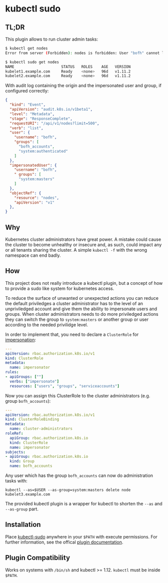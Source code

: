 # kubectl sudo

## TL;DR
This plugin allows to run cluster admin tasks:

```bash
$ kubectl get nodes
Error from server (Forbidden): nodes is forbidden: User "bofh" cannot list nodes at the cluster scope
```

```bash
$ kubectl sudo get nodes
NAME                     STATUS   ROLES    AGE   VERSION
kubelet1.example.com     Ready    <none>   96d   v1.11.2
kubelet2.example.com     Ready    <none>   96d   v1.11.2
```

With audit log containing the origin and the impersonated user and group, if configured correctly:
```json
{
  "kind": "Event",
  "apiVersion": "audit.k8s.io/v1beta1",
  "level": "Metadata",
  "stage": "ResponseComplete",
  "requestURI": "/api/v1/nodes?limit=500",
  "verb": "list",
  "user": {
    "username": "bofh",
    "groups": [
      "bofh_accounts",
      "system:authenticated"
    ]
  },
  "impersonatedUser": {
    "username": "bofh",
    " groups": [
      "system:masters"
    ]
  },
  "objectRef": {
    "resource": "nodes",
    "apiVersion": "v1"
  },
}
```

## Why
Kubernetes cluster administrators have great power. A mistake could
cause the cluster to become unhealthy or insecure and, as such, could impact
any or all tenants sharing the cluster. A simple `kubectl -f` with the wrong namespace
can end badly.

## How
This project does not really introduce a kubectl plugin, but a concept
of how to provide a sudo like system for kubernetes access.

To reduce the surface of unwanted or unexpected actions you can reduce the default priviledges
a cluster administrator has to the level of an unpriviledged account and give them the ability to impersonate users and groups.
When cluster administrators needs to do more priviledged actions they can switch
the group to `system:masters` or another group or user according to the needed privilidge level.

In order to implement that, you need to declare a `ClusterRole` for [impersonation](https://kubernetes.io/docs/reference/access-authn-authz/authentication/#user-impersonation):
```yaml
---
apiVersion: rbac.authorization.k8s.io/v1
kind: ClusterRole
metadata:
  name: impersonator
rules:
- apiGroups: [""]
  verbs: ["impersonate"]
  resources: ["users", "groups", "serviceaccounts"]
```

Now you can assign this ClusterRole to the cluster administrators (e.g. group `bofh_accounts`):
```yaml
---
apiVersion: rbac.authorization.k8s.io/v1
kind: ClusterRoleBinding
metadata:
  name: cluster-administrators
roleRef:
  apiGroup: rbac.authorization.k8s.io
  kind: ClusterRole
  name: impersonator
subjects:
- apiGroup: rbac.authorization.k8s.io
  kind: Group
  name: bofh_accounts
```

Any user which has the group `bofh_accounts` can now do administration tasks with:

```
kubectl --as=$USER --as-group=system:masters delete node kubelet3.example.com
```

The provided kubectl plugin is a wrapper for kubectl to shorten the `--as` and `--as-group` part.

## Installation
Place [kubectl-sudo](bash/kubectl-sudo) anywhere in your `$PATH` with execute permissions.
For further information, see the offical [plugin documentation](https://kubernetes.io/docs/tasks/extend-kubectl/kubectl-plugins/).

## Plugin Compatibility
Works on systems with `/bin/sh` and kubectl >= 1.12. `kubectl` must be inside `$PATH`.
